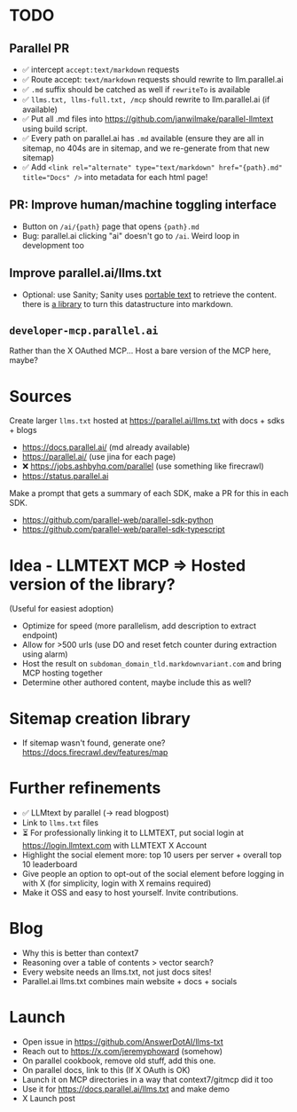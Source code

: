 # TODO

## Parallel PR

- ✅ intercept `accept:text/markdown` requests
- ✅ Route accept: `text/markdown` requests should rewrite to llm.parallel.ai
- ✅ `.md` suffix should be catched as well if `rewriteTo` is available
- ✅ `llms.txt, llms-full.txt, /mcp` should rewrite to llm.parallel.ai (if available)
- ✅ Put all .md files into https://github.com/janwilmake/parallel-llmtext using build script.
- ✅ Every path on parallel.ai has `.md` available (ensure they are all in sitemap, no 404s are in sitemap, and we re-generate from that new sitemap)
- ✅ Add `<link rel="alternate" type="text/markdown" href="{path}.md" title="Docs" />` into metadata for each html page!

## PR: Improve human/machine toggling interface

- Button on `/ai/{path}` page that opens `{path}.md`
- Bug: parallel.ai clicking "ai" doesn't go to `/ai`. Weird loop in development too

## Improve parallel.ai/llms.txt

- Optional: use Sanity; Sanity uses [portable text](https://github.com/sanity-io/block-content-to-markdown) to retrieve the content. there is [a library](https://github.com/sanity-io/block-content-to-markdown) to turn this datastructure into markdown.

## `developer-mcp.parallel.ai`

Rather than the X OAuthed MCP... Host a bare version of the MCP here, maybe?

# Sources

Create larger `llms.txt` hosted at https://parallel.ai/llms.txt with docs + sdks + blogs

- https://docs.parallel.ai/ (md already available)
- https://parallel.ai/ (use jina for each page)
- ❌ https://jobs.ashbyhq.com/parallel (use something like firecrawl)
- https://status.parallel.ai

Make a prompt that gets a summary of each SDK, make a PR for this in each SDK.

- https://github.com/parallel-web/parallel-sdk-python
- https://github.com/parallel-web/parallel-sdk-typescript

# Idea - LLMTEXT MCP => Hosted version of the library?

(Useful for easiest adoption)

- Optimize for speed (more parallelism, add description to extract endpoint)
- Allow for >500 urls (use DO and reset fetch counter during extraction using alarm)
- Host the result on `subdoman_domain_tld.markdownvariant.com` and bring MCP hosting together
- Determine other authored content, maybe include this as well?

# Sitemap creation library

- If sitemap wasn't found, generate one? https://docs.firecrawl.dev/features/map

# Further refinements

- ✅ LLMtext by parallel (-> read blogpost)
- Link to `llms.txt` files
- ⏳ For professionally linking it to LLMTEXT, put social login at https://login.llmtext.com with LLMTEXT X Account
- Highlight the social element more: top 10 users per server + overall top 10 leaderboard
- Give people an option to opt-out of the social element before logging in with X (for simplicity, login with X remains required)
- Make it OSS and easy to host yourself. Invite contributions.

# Blog

- Why this is better than context7
- Reasoning over a table of contents > vector search?
- Every website needs an llms.txt, not just docs sites!
- Parallel.ai llms.txt combines main website + docs + socials

# Launch

- Open issue in https://github.com/AnswerDotAI/llms-txt
- Reach out to https://x.com/jeremyphoward (somehow)
- On parallel cookbook, remove old stuff, add this one.
- On parallel docs, link to this (If X OAuth is OK)
- Launch it on MCP directories in a way that context7/gitmcp did it too
- Use it for https://docs.parallel.ai/llms.txt and make demo
- X Launch post
